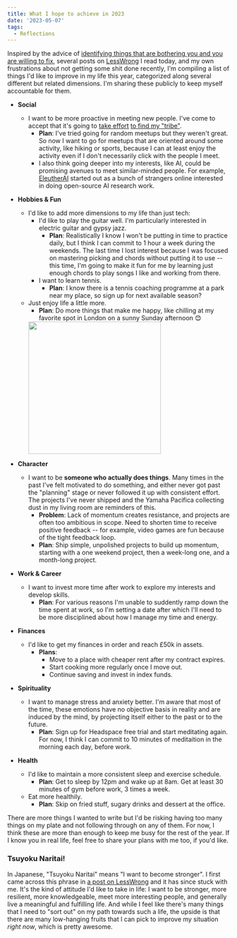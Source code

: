 ```yaml
---
title: What I hope to achieve in 2023
date: '2023-05-07'
tags:
  - Reflections
---
```

Inspired by the advice of [identifying things that are bothering you and you are willing to fix](https://www.goodreads.com/quotes/9436455-pay-attention-focus-on-your-surroundings-physical-and-psychological-notice#:~:text=You%20can%20find%20such%20somethings,the%20questions%2C%20then%20look%20elsewhere.), several posts on [LessWrong](https://www.lesswrong.com/) I read today, and my own frustrations about not getting some shit done recently, I'm compiling a list of things I'd like to improve in my life this year, categorized along several different but related dimensions. I'm sharing these publicly to keep myself accountable for them.

- **Social**
  - I want to be more proactive in meeting new people. I've come to accept that it's going to [take effort](https://www.neelnanda.io/blog/mini-blog-post-23-taking-social-initiative) [to find my "tribe"](https://thesephist.com/posts/find-your-people/). 
    - **Plan**: I've tried going for random meetups but they weren't great. So now I want to go for meetups that are oriented around some activity, like hiking or sports, because I can at least enjoy the activity even if I don't necessarily click with the people I meet. 
    - I also think going deeper into my interests, like AI, could be promising avenues to meet similar-minded people. For example, [EleutherAI](https://www.eleuther.ai/) started out as a bunch of strangers online interested in doing open-source AI research work.

- **Hobbies & Fun** 
    - I'd like to add more dimensions to my life than just tech:
        - I'd like to play the guitar well. I'm particularly interested in electric guitar and gypsy jazz.
            - **Plan**: Realistically I know I won't be putting in time to practice daily, but I think I can commit to 1 hour a week during the weekends. The last time I lost interest because I was focused on mastering picking and chords without putting it to use -- this time, I'm going to make it fun for me by learning just enough chords to play songs I like and working from there.
        - I want to learn tennis.
            -  **Plan**: I know there is a tennis coaching programme at a park near my place, so sign up for next available season? 
    -  Just enjoy life a little more.
        - **Plan**: Do more things that make me happy, like chilling at my favorite spot in London on a sunny Sunday afternoon 😊
        <img style="display:block;" src="https://sarckk.github.io/media/sunday.jpg" width=300/>

- **Character**
    - I want to be **someone who actually does things**. Many times in the past I've felt motivated to do something, and either never got past the "planning" stage or never followed it up with consistent effort. The projects I've never shipped and the Yamaha Pacifica collecting dust in my living room are reminders of this.
      - **Problem**: Lack of momentum creates resistance, and projects are often too ambitious in scope. Need to shorten time to receive positive feedback -- for example, video games are fun because of the tight feedback loop.
      - **Plan**: Ship simple, unpolished projects to build up momentum, starting with a one weekend project, then a week-long one, and a month-long project.

- **Work & Career**
  - I want to invest more time after work to explore my interests and develop skills.
    - **Plan**: For various reasons I'm unable to suddently ramp down the time spent at work, so I'm setting a date after which I'll need to be more disciplined about how I manage my time and energy.

- **Finances** 
  - I'd like to get my finances in order and reach £50k in assets.
    - **Plans**:
        - Move to a place with cheaper rent after my contract expires.
        - Start cooking more regularly once I move out. 
        - Continue saving and invest in index funds.

- **Spirituality** 
  - I want to manage stress and anxiety better. I'm aware that most of the time, these emotions have no objective basis in reality and are induced by the mind, by projecting itself either to the past or to the future. 
    - **Plan**: Sign up for Headspace free trial and start meditating again. For now, I think I can commit to 10 minutes of meditaition in the morning each day, before work.

- **Health**
  - I'd like to maintain a more consistent sleep and exercise schedule.
    - **Plan**: Get to sleep by 12pm and wake up at 8am. Get at least 30 minutes of gym before work, 3 times a week.
  - Eat more healthily.
    - **Plan**: Skip on fried stuff, sugary drinks and dessert at the office.

There are more things I wanted to write but I'd be risking having too many things on my plate and not following through on any of them. For now, I think these are more than enough to keep me busy for the rest of the year. If I know you in real life, feel free to share your plans with me too, if you'd like.

### Tsuyoku Naritai!
In Japanese, "Tsuyoku Naritai" means "I want to become stronger". I first came across this phrase in [a post on LessWrong](https://www.lesswrong.com/posts/DoLQN5ryZ9XkZjq5h/tsuyoku-naritai-i-want-to-become-stronger) and it has since stuck with me. It's the kind of attitude I'd like to take in life: I want to be stronger, more resilient, more knowledgeable, meet more interesting people, and generally live a meaningful and fulfilling life. And while I feel like there's many things that I need to "sort out" on my path towards such a life, the upside is that there are many low-hanging fruits that I can pick to improve my situation *right now*, which is pretty awesome.
